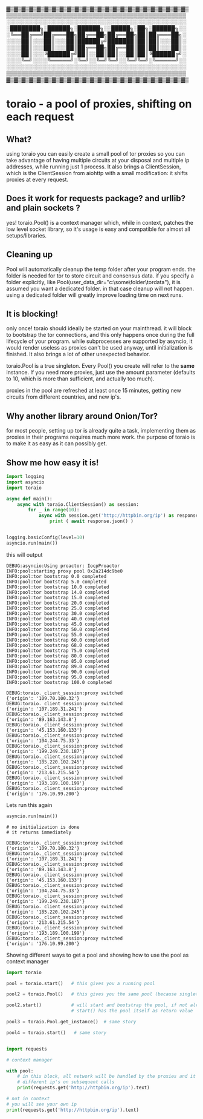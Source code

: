 ▓▒▓▒▓▒▓▒▓▒▓▒▓▒▓▒▓▒▓▒▓▒▓▒▓▒▓▒▓▒▓▒▓▒▓▒▓▒▓▒▓▒▓▒▓▒▓▒
▒▒▒▒▒▒▒▒▒▒▒▒▒▒▒▒▒▒▒▒▒▒▒▒▒▒▒▒▒▒▒▒▒▒▒▒▒▒▒▒▒▒▒▒▒▒▒▒
░░░░░░░░░░░░░░░░░░░░░░░░░░░░░░░░░░░░░░░░░░░░░░░░
░████████╗░██████╗░██████╗░░█████╗░██╗░██████╗░░
░╚══██╔══╝██╔═══██╗██╔══██╗██╔══██╗██║██╔═══██╗░
░░░░██║░░░██║░░░██║██████╔╝███████║██║██║░░░██║░
░░░░██║░░░██║░░░██║██╔══██╗██╔══██║██║██║░░░██║░
░░░░██║░░░╚██████╔╝██║░░██║██║░░██║██║╚██████╔╝░
░░░░╚═╝░░░░╚═════╝░╚═╝░░╚═╝╚═╝░░╚═╝╚═╝░╚═════╝░░
░░░░░░░░░░░░░░░░░░░░░░░░░░░░░░░░░░░░░░░░░░░░░░░░
▒▒▒▒▒▒▒▒▒▒▒▒▒▒▒▒▒▒▒▒▒▒▒▒▒▒▒▒▒▒▒▒▒▒▒▒▒▒▒▒▒▒▒▒▒▒▒▒
▓▒▓▒▓▒▓▒▓▒▓▒▓▒▓▒▓▒▓▒▓▒▓▒▓▒▓▒▓▒▓▒▓▒▓▒▓▒▓▒▓▒▓▒▓▒▓▒

toraio - a pool of proxies, shifting on each request
======================

What?
----
using toraio you can easily create a small pool of
tor proxies so you can take advantage of having multiple 
circuits at your disposal and multiple ip addresses, while
running just 1 process. It also brings a ClientSession, which
is the ClientSession from aiohttp with a small modification:
it shifts proxies at every request. 


Does it work for **requests** package? and **urllib**? and plain **sockets** ?
-----
yes! toraio.Pool() is a context manager which, while in context, patches
the low level socket library, so it's usage is easy and compatible for almost 
all setups/libraries.


Cleaning up
------
Pool will automatically cleanup the temp folder after your program ends.
the folder is needed for tor to store circuit and consensus data.
if you specify a folder explicitly, like Pool(user_data_dir="c:\\some\\folder\\tordata"),
it is assumed you want a dedicated folder. in that case cleanup will not happen. 
using a dedicated folder will greatly improve loading time on next runs. 


It is blocking!
----
only once!
toraio should ideally be started on your mainthread. it will block 
to bootstrap the tor connections, and this only happens once during 
the full lifecycle of your program.
while subprocesses are supported by asyncio, it would render useless 
as proxies can't be used anyway, until initialization is finished.
It also brings a lot of other unexpected behavior.


toraio.Pool is a true singleton. Every Pool() you create
will refer to the **same** instance. If you need more proxies,
just use the amount parameter (defaults to 10, which is 
more than sufficient, and actually too much). 


proxies in the pool are refreshed at least once 15 minutes, getting
new circuits from different countries, and new ip's. 




Why another library around Onion/Tor?
----
for most people, setting up tor is already quite a task,
implementing them as proxies in their programs requires much
more work. the purpose of toraio is to make it as easy
as it can possibly get. 

Show me how easy it is!
----
```python
import logging
import asyncio
import toraio

async def main():
    async with toraio.ClientSession() as session:
        for _ in range(10):
            async with session.get('http://httpbin.org/ip') as response:
                print ( await response.json() )


logging.basicConfig(level=10)
asyncio.run(main())
```

this will output
```
DEBUG:asyncio:Using proactor: IocpProactor
INFO:pool:starting proxy pool 0x2a214dc9be0
INFO:pool:tor bootstrap 0.0 completed
INFO:pool:tor bootstrap 5.0 completed
INFO:pool:tor bootstrap 10.0 completed
INFO:pool:tor bootstrap 14.0 completed
INFO:pool:tor bootstrap 15.0 completed
INFO:pool:tor bootstrap 20.0 completed
INFO:pool:tor bootstrap 25.0 completed
INFO:pool:tor bootstrap 30.0 completed
INFO:pool:tor bootstrap 40.0 completed
INFO:pool:tor bootstrap 45.0 completed
INFO:pool:tor bootstrap 50.0 completed
INFO:pool:tor bootstrap 55.0 completed
INFO:pool:tor bootstrap 60.0 completed
INFO:pool:tor bootstrap 68.0 completed
INFO:pool:tor bootstrap 75.0 completed
INFO:pool:tor bootstrap 80.0 completed
INFO:pool:tor bootstrap 85.0 completed
INFO:pool:tor bootstrap 89.0 completed
INFO:pool:tor bootstrap 90.0 completed
INFO:pool:tor bootstrap 95.0 completed
INFO:pool:tor bootstrap 100.0 completed

DEBUG:toraio._client_session:proxy switched
{'origin': '109.70.100.32'}
DEBUG:toraio._client_session:proxy switched
{'origin': '107.189.31.241'}
DEBUG:toraio._client_session:proxy switched
{'origin': '89.163.143.8'}
DEBUG:toraio._client_session:proxy switched
{'origin': '45.153.160.133'}
DEBUG:toraio._client_session:proxy switched
{'origin': '104.244.75.33'}
DEBUG:toraio._client_session:proxy switched
{'origin': '199.249.230.187'}
DEBUG:toraio._client_session:proxy switched
{'origin': '185.220.102.245'}
DEBUG:toraio._client_session:proxy switched
{'origin': '213.61.215.54'}
DEBUG:toraio._client_session:proxy switched
{'origin': '193.189.100.199'}
DEBUG:toraio._client_session:proxy switched
{'origin': '176.10.99.200'}

```

Lets run this again
```python
asyncio.run(main())
```

```
# no initialization is done
# it returns immediately 

DEBUG:toraio._client_session:proxy switched
{'origin': '109.70.100.32'}
DEBUG:toraio._client_session:proxy switched
{'origin': '107.189.31.241'}
DEBUG:toraio._client_session:proxy switched
{'origin': '89.163.143.8'}
DEBUG:toraio._client_session:proxy switched
{'origin': '45.153.160.133'}
DEBUG:toraio._client_session:proxy switched
{'origin': '104.244.75.33'}
DEBUG:toraio._client_session:proxy switched
{'origin': '199.249.230.187'}
DEBUG:toraio._client_session:proxy switched
{'origin': '185.220.102.245'}
DEBUG:toraio._client_session:proxy switched
{'origin': '213.61.215.54'}
DEBUG:toraio._client_session:proxy switched
{'origin': '193.189.100.199'}
DEBUG:toraio._client_session:proxy switched
{'origin': '176.10.99.200'}

```

Showing different ways to get a pool and showing how to use the pool as context manager
```python
import toraio

pool = toraio.start()   # this gives you a running pool

pool2 = toraio.Pool()   # this gives you the same pool (because singleton) if already bootstrapped

pool2.start()           # will start and bootstrap the pool, if not already running
                        # start() has the pool itself as return value

pool3 = toraio.Pool.get_instance()  # same story

pool4 = toraio.start()   # same story


import requests

# context manager

with pool:       
    # in this block, all network will be handled by the proxies and it will return 
    # different ip's on subsequent calls
    print(requests.get('http://httpbin.org/ip').text)

# not in context
# you will see your own ip
print(requests.get('http://httpbin.org/ip').text)



```
